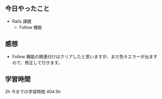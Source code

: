 ## 今日やったこと

- Rails 課題
  - Follow 機能

## 感想

- Follow 機能の関連付けはクリアしたと思いますが、まだ色々エラーが出ますので、修正して行きます。

## 学習時間

2h
今までの学習時間 404.5h
